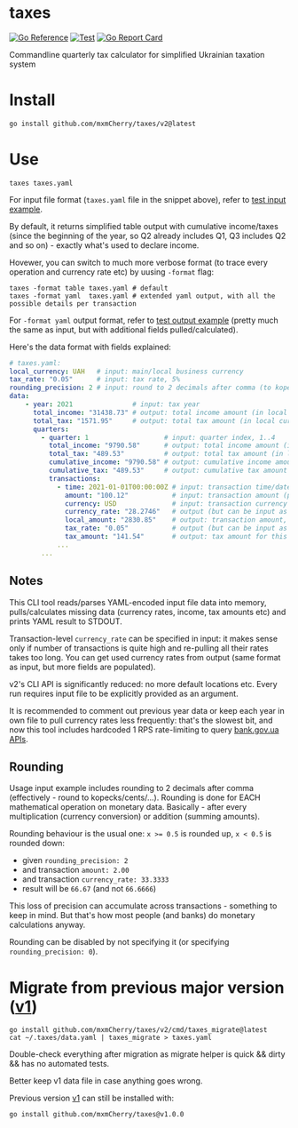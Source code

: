 # taxes

[![Go Reference](https://pkg.go.dev/badge/github.com/mxmCherry/taxes.svg)](https://pkg.go.dev/github.com/mxmCherry/taxes)
[![Test](https://github.com/mxmCherry/taxes/actions/workflows/test.yml/badge.svg?branch=v2)](https://github.com/mxmCherry/taxes/actions/workflows/test.yml)
[![Go Report Card](https://goreportcard.com/badge/github.com/mxmCherry/taxes)](https://goreportcard.com/report/github.com/mxmCherry/taxes)

Commandline quarterly tax calculator for simplified Ukrainian taxation system

# Install

```bash
go install github.com/mxmCherry/taxes/v2@latest
```

# Use

```shell
taxes taxes.yaml
```

For input file format (`taxes.yaml` file in the snippet above), refer to [test input example](internal/tax/testdata/golden-input-with-rounding.yaml).

By default, it returns simplified table output with cumulative income/taxes (since the beginning of the year, so Q2 already includes Q1, Q3 includes Q2 and so on) - exactly what's used to declare income.

Hovewer, you can switch to much more verbose format (to trace every operation and currency rate etc) by uusing `-format` flag:

```shell
taxes -format table taxes.yaml # default
taxes -format yaml  taxes.yaml # extended yaml output, with all the possible details per transaction
```

For `-format yaml` output format, refer to [test output example](internal/tax/testdata/golden-output-with-rounding.yaml) (pretty much the same as input, but with additional fields pulled/calculated).

Here's the data format with fields explained:

```yaml
# taxes.yaml:
local_currency: UAH   # input: main/local business currency
tax_rate: "0.05"      # input: tax rate, 5%
rounding_precision: 2 # input: round to 2 decimals after comma (to kopecks); do not specify or set to 0 to disable rounding
data:
    - year: 2021               # input: tax year
      total_income: "31438.73" # output: total income amount (in local currency) for this entire year
      total_tax: "1571.95"     # output: total tax amount (in local currency) for this entire year
      quarters:
        - quarter: 1                   # input: quarter index, 1..4
          total_income: "9790.58"      # output: total income amount (in local currency) for this quarter
          total_tax: "489.53"          # output: total tax amount (in local currency) for this quarter
          cumulative_income: "9790.58" # output: cumulative income amount (in local currency) since the beginning of the year
          cumulative_tax: "489.53"     # output: cumulative tax amount (in local currency) since the beginning of the year
          transactions:
            - time: 2021-01-01T00:00:00Z # input: transaction time/date, only date matters
              amount: "100.12"           # input: transaction amount (possibly in foreign currency)
              currency: USD              # input: transaction currency code (possibly foreign currency)
              currency_rate: "28.2746"   # output (but can be input as well): bank.gov.ua's currency rate for given transaction date/currency
              local_amount: "2830.85"    # output: transaction amount, converted to local currency (basically just `amount` * `currency_rate`)
              tax_rate: "0.05"           # output (but can be input as well): tax rate can be overridden per transaction (for example, if business tax rate changed within the year etc)
              tax_amount: "141.54"       # output: tax amount for this transaction (basically just `local_amount` * `tax_rate`)
            ...
        ...
```

## Notes

This CLI tool reads/parses YAML-encoded input file data into memory, pulls/calculates missing data (currency rates, income, tax amounts etc) and prints YAML result to STDOUT.

Transaction-level `currency_rate` can be specified in input: it makes sense only if number of transactions is quite high and re-pulling all their rates takes too long.
You can get used currency rates from output (same format as input, but more fields are populated).

v2's CLI API is significantly reduced: no more default locations etc.
Every run requires input file to be explicitly provided as an argument.

It is recommended to comment out previous year data or keep each year in own file to pull currency rates less frequently: that's the slowest bit, and now this tool includes hardcoded 1 RPS rate-limiting to query [bank.gov.ua APIs](https://bank.gov.ua/ua/open-data/api-dev).

## Rounding

Usage input example includes rounding to 2 decimals after comma (effectively - round to kopecks/cents/...).
Rounding is done for EACH mathematical operation on monetary data.
Basically - after every multiplication (currency conversion) or addition (summing amounts).

Rounding behaviour is the usual one: `x >= 0.5` is rounded up, `x < 0.5` is rounded down:

- given `rounding_precision: 2`
- and transaction `amount: 2.00`
- and transaction `currency_rate: 33.3333`
- result will be `66.67` (and not `66.6666`)

This loss of precision can accumulate across transactions - something to keep in mind.
But that's how most people (and banks) do monetary calculations anyway.

Rounding can be disabled by not specifying it (or specifying `rounding_precision: 0`).

# Migrate from previous major version ([v1](https://github.com/mxmCherry/taxes/tree/v1.0.0))

```shell
go install github.com/mxmCherry/taxes/v2/cmd/taxes_migrate@latest
cat ~/.taxes/data.yaml | taxes_migrate > taxes.yaml
```

Double-check everything after migration as migrate helper is quick && dirty && has no automated tests.

Better keep v1 data file in case anything goes wrong.

Previous version [v1](https://github.com/mxmCherry/taxes/tree/v1.0.0) can still be installed with:

```shell
go install github.com/mxmCherry/taxes@v1.0.0
```
